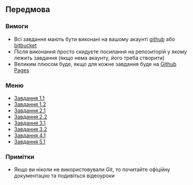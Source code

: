 ## Передмова

### Вимоги

- Всі завдання мають бути виконані на вашому акаунті [github](https://github.com) або [bitbucket](https://bitbucket.org)
- Після виконання просто скидуєте посилання на репозиторій у якому лежить завдання (якщо нема акаунту, його треба створити)
- Великим плюсом буде, якщо для кожне завдання буде на [Github Pages](https://pages.github.com)


### Меню

- [Завдання 1.1](./1-1-styling.md)
- [Завдання 1.2](./1-2-styling.md)
- [Завдання 2.1](./2-1-js.md)
- [Завдання 2.2](./2-2-js.md)
- [Завдання 3.1](./3-1-jquery.md)
- [Завдання 3.2](./3-2-jquery.md)
- [Завдання 4.1](./4-1-react.md)
- [Завдання 5.1](./5-1-api.md)


### Примітки
- Якщо ви ніколи не використовували Git, то почитайте офіційну документацію та подивіться відеоуроки

